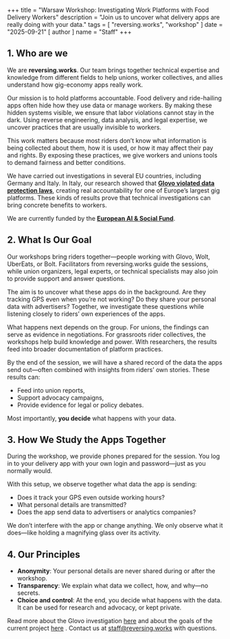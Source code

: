 +++
title = "Warsaw Workshop: Investigating Work Platforms with Food Delivery Workers"
description = "Join us to uncover what delivery apps are really doing with your data."
tags = [
  "reversing.works", "workshop"
]
date = "2025-09-21"
[ author ]
  name = "Staff"
+++


## 1. Who are we

We are **reversing.works**. Our team brings together technical expertise and knowledge from different fields to help unions, worker collectives, and allies understand how gig-economy apps really work.

Our mission is to hold platforms accountable. Food delivery and ride-hailing apps often hide how they use data or manage workers. By making these hidden systems visible, we ensure that labor violations cannot stay in the dark. Using reverse engineering, data analysis, and legal expertise, we uncover practices that are usually invisible to workers.

This work matters because most riders don’t know what information is being collected about them, how it is used, or how it may affect their pay and rights. By exposing these practices, we give workers and unions tools to demand fairness and better conditions.

We have carried out investigations in several EU countries, including Germany and Italy. In Italy, our research showed that **[Glovo violated data protection laws](/posts/2024/11/press-release-reversing.works-investigation-exposes-glovos-data-privacy-violations-marking-a-milestone-for-worker-rights-and-technology-accountability/)**, creating real accountability for one of Europe’s largest gig platforms. These kinds of results prove that technical investigations can bring concrete benefits to workers.

We are currently funded by the **[European AI & Social Fund](/posts/2025/07/reversing.works-secures-funding-to-scale-worker-led-tech-investigations/)**.

## 2. What Is Our Goal

Our workshops bring riders together—people working with Glovo, Wolt, UberEats, or Bolt. Facilitators from reversing.works guide the sessions, while union organizers, legal experts, or technical specialists may also join to provide support and answer questions.

The aim is to uncover what these apps do in the background. Are they tracking GPS even when you’re not working? Do they share your personal data with advertisers? Together, we investigate these questions while listening closely to riders’ own experiences of the apps.

What happens next depends on the group. For unions, the findings can serve as evidence in negotiations. For grassroots rider collectives, the workshops help build knowledge and power. With researchers, the results feed into broader documentation of platform practices.

By the end of the session, we will have a shared record of the data the apps send out—often combined with insights from riders’ own stories. These results can:

- Feed into union reports,
- Support advocacy campaigns,
- Provide evidence for legal or policy debates.

Most importantly, **you decide** what happens with your data.

## 3. How We Study the Apps Together

During the workshop, we provide phones prepared for the session. You log in to your delivery app with your own login and password—just as you normally would.

With this setup, we observe together what data the app is sending:

- Does it track your GPS even outside working hours?
- What personal details are transmitted?
- Does the app send data to advertisers or analytics companies?

We don’t interfere with the app or change anything. We only observe what it does—like holding a magnifying glass over its activity.

## 4. Our Principles

- **Anonymity**: Your personal details are never shared during or after the workshop.
- **Transparency**: We explain what data we collect, how, and why—no secrets.
- **Choice and control**: At the end, you decide what happens with the data. It can be used for research and advocacy, or kept private.

Read more about the Glovo investigation [here](/posts/2024/11/press-release-reversing.works-investigation-exposes-glovos-data-privacy-violations-marking-a-milestone-for-worker-rights-and-technology-accountability/) and about the goals of the current project [here](/posts/2025/07/reversing.works-secures-funding-to-scale-worker-led-tech-investigations/) . Contact us at [staff@reversing.works](mailto:staff@reversing.works) with questions.

